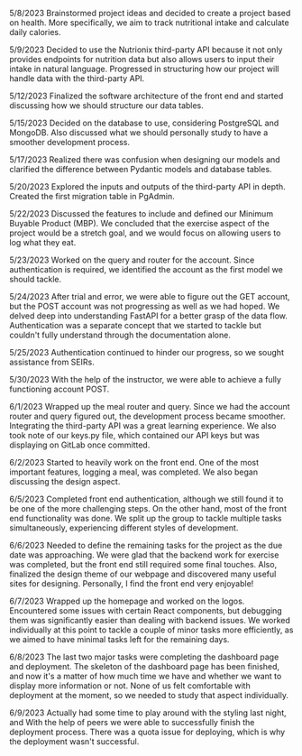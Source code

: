 5/8/2023
Brainstormed project ideas and decided to create a project based on health. More specifically, we aim to track nutritional intake and calculate daily calories.

5/9/2023
Decided to use the Nutrionix third-party API because it not only provides endpoints for nutrition data but also allows users to input their intake in natural language. Progressed in structuring how our project will handle data with the third-party API.

5/12/2023
Finalized the software architecture of the front end and started discussing how we should structure our data tables.

5/15/2023
Decided on the database to use, considering PostgreSQL and MongoDB. Also discussed what we should personally study to have a smoother development process.

5/17/2023
Realized there was confusion when designing our models and clarified the difference between Pydantic models and database tables.

5/20/2023
Explored the inputs and outputs of the third-party API in depth. Created the first migration table in PgAdmin.

5/22/2023
Discussed the features to include and defined our Minimum Buyable Product (MBP). We concluded that the exercise aspect of the project would be a stretch goal, and we would focus on allowing users to log what they eat.

5/23/2023
Worked on the query and router for the account. Since authentication is required, we identified the account as the first model we should tackle.

5/24/2023
After trial and error, we were able to figure out the GET account, but the POST account was not progressing as well as we had hoped. We delved deep into understanding FastAPI for a better grasp of the data flow. Authentication was a separate concept that we started to tackle but couldn't fully understand through the documentation alone.

5/25/2023
Authentication continued to hinder our progress, so we sought assistance from SEIRs.

5/30/2023
With the help of the instructor, we were able to achieve a fully functioning account POST.

6/1/2023
Wrapped up the meal router and query. Since we had the account router and query figured out, the development process became smoother. Integrating the third-party API was a great learning experience. We also took note of our keys.py file, which contained our API keys but was displaying on GitLab once committed.

6/2/2023
Started to heavily work on the front end. One of the most important features, logging a meal, was completed. We also began discussing the design aspect.

6/5/2023
Completed front end authentication, although we still found it to be one of the more challenging steps. On the other hand, most of the front end functionality was done. We split up the group to tackle multiple tasks simultaneously, experiencing different styles of development.

6/6/2023
Needed to define the remaining tasks for the project as the due date was approaching. We were glad that the backend work for exercise was completed, but the front end still required some final touches. Also, finalized the design theme of our webpage and discovered many useful sites for designing. Personally, I find the front end very enjoyable!

6/7/2023
Wrapped up the homepage and worked on the logos. Encountered some issues with certain React components, but debugging them was significantly easier than dealing with backend issues. We worked individually at this point to tackle a couple of minor tasks more efficiently, as we aimed to have minimal tasks left for the remaining days.

6/8/2023
The last two major tasks were completing the dashboard page and deployment. The skeleton of the dashboard page has been finished, and now it's a matter of how much time we have and whether we want to display more information or not. None of us felt comfortable with deployment at the moment, so we needed to study that aspect individually.

6/9/2023
Actually had some time to play around with the styling last night, and With the help of peers we were able to successfully finish the deployment process.
There was a quota issue for deploying, which is why the deployment wasn't successful.
